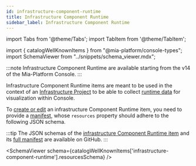 ```yaml
---
id: infrastructure-component-runtime
title: Infrastructure Component Runtime
sidebar_label: Infrastructure Component Runtime
---
```


import Tabs from '@theme/Tabs';
import TabItem from '@theme/TabItem';

import { catalogWellKnownItems } from "@mia-platform/console-types";
import SchemaViewer from "../snippets/schema_viewer.mdx";

:::note
Infrastructure Component Runtime are available starting from the v14 of the Mia-Platform Console.
:::

Infrastructure Component Runtime items are meant to be used in the context of an [Infrastructure Project](/products/console/project-configuration/infrastructure-project.md)
to be able to collect [runtime data](/products/console/project-configuration/infrastructure-project.md#runtime-visibility) for visualization within Console.

To [create or edit](/products/software-catalog/items-management/overview.md) an infrastructure Component Runtime item, you need to provide a [manifest](/products/software-catalog/items-manifest/overview.md), whose `resources` property should adhere to the following JSON schema.

:::tip
The JSON schemas of the [infrastructure Component Runtime item](https://raw.githubusercontent.com/mia-platform/console-sdk/refs/tags/%40mia-platform/console-types%400.38.11/packages/console-types/schemas/catalog/infrastructure-component-runtime.resources.schema.json)
and its [full manifest](https://raw.githubusercontent.com/mia-platform/console-sdk/refs/tags/%40mia-platform/console-types%400.38.11/packages/console-types/schemas/catalog/infrastructure-component-runtime.manifest.schema.json)
are available on GitHub.
:::

<SchemaViewer schema={catalogWellKnownItems['infrastructure-component-runtime'].resourcesSchema} />
